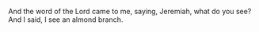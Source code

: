 And the word of the Lord came to me, saying, Jeremiah, what do you see? And I said, I see an almond branch.
